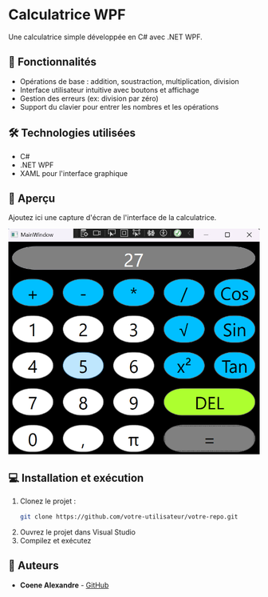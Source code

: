 # Calculatrice WPF

Une calculatrice simple développée en C# avec .NET WPF.

## 🚀 Fonctionnalités

- Opérations de base : addition, soustraction, multiplication, division
- Interface utilisateur intuitive avec boutons et affichage
- Gestion des erreurs (ex: division par zéro)
- Support du clavier pour entrer les nombres et les opérations

## 🛠 Technologies utilisées

- C#
- .NET WPF
- XAML pour l'interface graphique

## 📸 Aperçu

Ajoutez ici une capture d'écran de l'interface de la calculatrice.

![Aperçu de la calculatrice](image.png)

## 💻 Installation et exécution

1. Clonez le projet :
   ```sh
   git clone https://github.com/votre-utilisateur/votre-repo.git
   ```
2. Ouvrez le projet dans Visual Studio
3. Compilez et exécutez

## 📝 Auteurs

- **Coene Alexandre** - [GitHub](https://github.com/AlexandreCoene)
